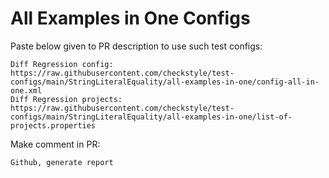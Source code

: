 # All Examples in One Configs
Paste below given to PR description to use such test configs:
```
Diff Regression config: https://raw.githubusercontent.com/checkstyle/test-configs/main/StringLiteralEquality/all-examples-in-one/config-all-in-one.xml
Diff Regression projects: https://raw.githubusercontent.com/checkstyle/test-configs/main/StringLiteralEquality/all-examples-in-one/list-of-projects.properties
```
Make comment in PR:
```
Github, generate report
```

